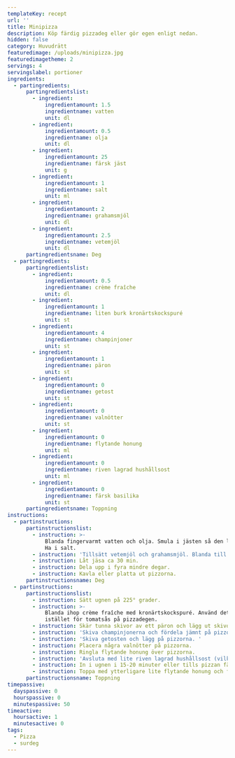 ```yaml
---
templateKey: recept
url: ''
title: Minipizza
description: Köp färdig pizzadeg eller gör egen enligt nedan.
hidden: false
category: Huvudrätt
featuredimage: /uploads/minipizza.jpg
featuredimagetheme: 2
servings: 4
servingslabel: portioner
ingredients:
  - partingredients:
      partingredientslist:
        - ingredient:
            ingredientamount: 1.5
            ingredientname: vatten
            unit: dl
        - ingredient:
            ingredientamount: 0.5
            ingredientname: olja
            unit: dl
        - ingredient:
            ingredientamount: 25
            ingredientname: färsk jäst
            unit: g
        - ingredient:
            ingredientamount: 1
            ingredientname: salt
            unit: ml
        - ingredient:
            ingredientamount: 2
            ingredientname: grahamsmjöl
            unit: dl
        - ingredient:
            ingredientamount: 2.5
            ingredientname: vetemjöl
            unit: dl
      partingredientsname: Deg
  - partingredients:
      partingredientslist:
        - ingredient:
            ingredientamount: 0.5
            ingredientname: crème fraîche
            unit: dl
        - ingredient:
            ingredientamount: 1
            ingredientname: liten burk kronärtskockspuré
            unit: st
        - ingredient:
            ingredientamount: 4
            ingredientname: champinjoner
            unit: st
        - ingredient:
            ingredientamount: 1
            ingredientname: päron
            unit: st
        - ingredient:
            ingredientamount: 0
            ingredientname: getost
            unit: st
        - ingredient:
            ingredientamount: 0
            ingredientname: valnötter
            unit: st
        - ingredient:
            ingredientamount: 0
            ingredientname: flytande honung
            unit: ml
        - ingredient:
            ingredientamount: 0
            ingredientname: riven lagrad hushållsost
            unit: ml
        - ingredient:
            ingredientamount: 0
            ingredientname: färsk basilika
            unit: st
      partingredientsname: Toppning
instructions:
  - partinstructions:
      partinstructionslist:
        - instruction: >-
            Blanda fingervarmt vatten och olja. Smula i jästen så den löser sig.
            Ha i salt.
        - instruction: 'Tillsätt vetemjöl och grahamsmjöl. Blanda till en fin deg. '
        - instruction: Låt jäsa ca 30 min.
        - instruction: Dela upp i fyra mindre degar.
        - instruction: Kavla eller platta ut pizzorna.
      partinstructionsname: Deg
  - partinstructions:
      partinstructionslist:
        - instruction: Sätt ugnen på 225° grader.
        - instruction: >-
            Blanda ihop crème fraîche med kronärtskockspuré. Använd detta
            istället för tomatsås på pizzadegen. 
        - instruction: Skär tunna skivor av ett päron och lägg ut skivor på pizzorna.
        - instruction: 'Skiva champinjonerna och fördela jämnt på pizzorna. '
        - instruction: 'Skiva getosten och lägg på pizzorna. '
        - instruction: Placera några valnötter på pizzorna.
        - instruction: Ringla flytande honung över pizzorna.
        - instruction: 'Avsluta med lite riven lagrad hushållsost (vilken som). '
        - instruction: In i ugnen i 15-20 minuter eller tills pizzan fått fin färg.
        - instruction: Toppa med ytterligare lite flytande honung och färsk basilika.
      partinstructionsname: Toppning
timepassive:
  dayspassive: 0
  hourspassive: 0
  minutespassive: 50
timeactive:
  hoursactive: 1
  minutesactive: 0
tags:
  - Pizza
  - surdeg
---
```


